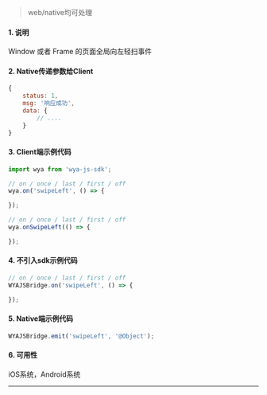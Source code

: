 > web/native均可处理

#### 1. 说明

Window 或者 Frame 的页面全局向左轻扫事件

#### 2. Native传递参数给Client

```javascript
{
	status: 1,
	msg: '响应成功',
	data: {
		// ....
	}
}
```

#### 3. Client端示例代码

```javascript
import wya from 'wya-js-sdk';

// on / once / last / first / off
wya.on('swipeLeft', () => {

});

// on / once / last / first / off
wya.onSwipeLeft(() => {

});
```

#### 4. 不引入sdk示例代码

```javascript
// on / once / last / first / off
WYAJSBridge.on('swipeLeft', () => {

});
```

#### 5. Native端示例代码

```javascript
WYAJSBridge.emit('swipeLeft', '@Object');
```

#### 6. 可用性

iOS系统，Android系统

---------


